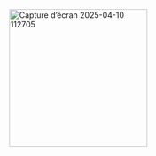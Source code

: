 <img width="249" alt="Capture d’écran 2025-04-10 112705" src="https://github.com/user-attachments/assets/9e10ecb1-9b97-45a6-b9e3-b83e228ff345" />
